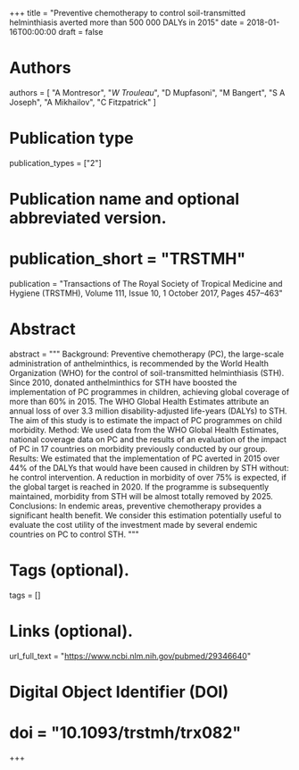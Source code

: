 +++
title = "Preventive chemotherapy to control soil-transmitted helminthiasis averted more than 500 000 DALYs in 2015"
date = 2018-01-16T00:00:00
draft = false

# Authors
authors = [
    "A Montresor", 
    "<em>W Trouleau</em>", 
    "D Mupfasoni", 
    "M Bangert", 
    "S A Joseph", 
    "A Mikhailov", 
    "C Fitzpatrick"
]

# Publication type
publication_types = ["2"]

# Publication name and optional abbreviated version.
# publication_short = "TRSTMH"
publication = "Transactions of The Royal Society of Tropical Medicine and Hygiene (TRSTMH), Volume 111, Issue 10, 1 October 2017, Pages 457–463"

# Abstract
abstract = """
Background:
Preventive chemotherapy (PC), the large-scale administration of anthelminthics, is recommended by the World Health Organization (WHO) for the control of soil-transmitted helminthiasis (STH). Since 2010, donated anthelminthics for STH have boosted the implementation of PC programmes in children, achieving global coverage of more than 60% in 2015. The WHO Global Health Estimates attribute an annual loss of over 3.3 million disability-adjusted life-years (DALYs) to STH. The aim of this study is to estimate the impact of PC programmes on child morbidity. 
Method:
We used data from the WHO Global Health Estimates, national coverage data on PC and the results of an evaluation of the impact of PC in 17 countries on morbidity previously conducted by our group. 
Results:
We estimated that the implementation of PC averted in 2015 over 44% of the DALYs that would have been caused in children by STH without: he control intervention. A reduction in morbidity of over 75% is expected, if the global target is reached in 2020. If the programme is subsequently maintained, morbidity from STH will be almost totally removed by 2025. 
Conclusions:
In endemic areas, preventive chemotherapy provides a significant health benefit. We consider this estimation potentially useful to evaluate the cost utility of the investment made by several endemic countries on PC to control STH.
"""

# Tags (optional).
tags = []

# Links (optional).
url_full_text = "https://www.ncbi.nlm.nih.gov/pubmed/29346640"

# Digital Object Identifier (DOI)
# doi = "10.1093/trstmh/trx082"

+++
